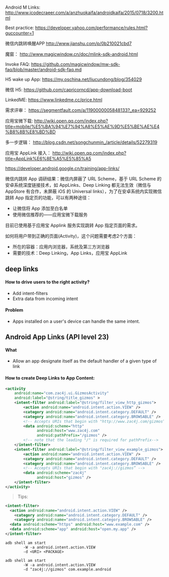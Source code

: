 Android M Links:
http://www.jcodecraeer.com/a/anzhuokaifa/androidkaifa/2015/0718/3200.html

Best practice:
https://developer.yahoo.com/performance/rules.html?guccounter=1

微信内跳转唤醒APP
http://www.jianshu.com/p/0b210021cbd7

魔窗：
http://www.magicwindow.cn/doc/mlink-sdk-android.html

Invoke FAQ:
https://github.com/magicwindow/mw-sdk-faq/blob/master/android-sdk-faq.md

H5 wake up App:
https://my.oschina.net/liucundong/blog/354029

微信 H5:
https://github.com/capricorncd/app-download-boot

LinkedME:
https://www.linkedme.cc/price.html

需求评审：
https://segmentfault.com/a/1190000005848133?_ea=929252

应用宝微下载:
http://wiki.open.qq.com/index.php?title=mobile/%E5%BA%94%E7%94%A8%E5%AE%9D%E5%BE%AE%E4%B8%8B%E8%BD%BD

多一步逻辑：
http://blog.csdn.net/songchunmin_/article/details/52279319

应用宝 AppLink 接入：
http://wiki.open.qq.com/index.php?title=AppLink%E6%8E%A5%E5%85%A5

https://developer.android.google.cn/training/app-links/

微信内跳转 App
调研结果：微信内屏蔽了 URL Scheme，基于 URL Scheme 的安卓系统深度链接技术，如 AppLinks、Deep Linking 都无法生效（微信与 AppStore 有合作，未屏蔽 iOS 的 Universal links），为了在安卓系统内实现微信跳转 App 指定页的功能，可以有两种途径：
+ 让微信将 App 添加至白名单
+ 使用微信推荐的——应用宝微下载服务

目前已使用基于应用宝 Applink 服务实现跳转 App 指定页面的需求。

如何将用户带到正确的页面(Activity)，这个问题需要考虑2个方面：
+ 所在的容器：应用内浏览器，系统及第三方浏览器
+ 需要的技术：Deep Linking，App Links，应用宝 AppLink


## deep links
#### How to drive users to the right activity?
+ Add intent-filters
+ Extra data from incoming intent

#### Problem
+ Apps installed on a user's device can handle the same intent.

## Android App Links (API level 23)
#### What
+ Allow an app designate itself as the default handler of a given type of link
#### How to create Deep Links to App Content:
```xml
<activity
    android:name="com.zac4j.ui.GizmosActivity"
    android:label="@string/title_gizmos" >
    <intent-filter android:label="@string/filter_view_http_gizmos">
        <action android:name="android.intent.action.VIEW" />
        <category android:name="android.intent.category.DEFAULT" />
        <category android:name="android.intent.category.BROWSABLE" />
        <!-- Accepts URIs that begin with "http://www.zac4j.com/gizmos” -->
        <data android:scheme="http"
              android:host="www.zac4j.com"
              android:pathPrefix="/gizmos" />
        <!-- note that the leading "/" is required for pathPrefix-->
    </intent-filter>
    <intent-filter android:label="@string/filter_view_example_gizmos">
        <action android:name="android.intent.action.VIEW" />
        <category android:name="android.intent.category.DEFAULT" />
        <category android:name="android.intent.category.BROWSABLE" />
        <!-- Accepts URIs that begin with "zac4j://gizmos” -->
        <data android:scheme="zac4j"
              android:host="gizmos" />
    </intent-filter>
</activity>
```

> Tips:
```xml
<intent-filter>
  <action android:name="android.intent.action.VIEW" />
	<category android:name="android.intent.category.DEFAULT" />
	<category android:name="android.intent.category.BROWSABLE" />
  <data android:scheme="https" android:host="www.example.com" />
  <data android:scheme="app" android:host="open.my.app" />
</intent-filter>
```

```shell
adb shell am start
        -W -a android.intent.action.VIEW
        -d <URI> <PACKAGE>

adb shell am start
        -W -a android.intent.action.VIEW
        -d "zac4j://gizmos" com.example.android
```